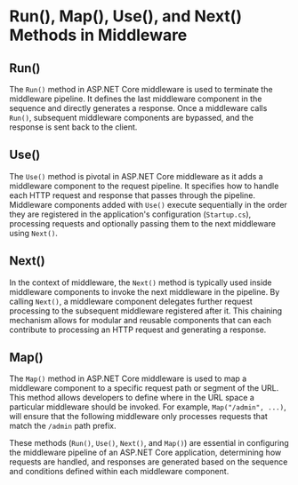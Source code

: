 # Run(), Map(), Use(), and Next() Methods in Middleware

## Run()

The `Run()` method in ASP.NET Core middleware is used to terminate the middleware pipeline. It defines the last middleware component in the sequence and directly generates a response. Once a middleware calls `Run()`, subsequent middleware components are bypassed, and the response is sent back to the client.

## Use()

The `Use()` method is pivotal in ASP.NET Core middleware as it adds a middleware component to the request pipeline. It specifies how to handle each HTTP request and response that passes through the pipeline. Middleware components added with `Use()` execute sequentially in the order they are registered in the application's configuration (`Startup.cs`), processing requests and optionally passing them to the next middleware using `Next()`.

## Next()

In the context of middleware, the `Next()` method is typically used inside middleware components to invoke the next middleware in the pipeline. By calling `Next()`, a middleware component delegates further request processing to the subsequent middleware registered after it. This chaining mechanism allows for modular and reusable components that can each contribute to processing an HTTP request and generating a response.

## Map()

The `Map()` method in ASP.NET Core middleware is used to map a middleware component to a specific request path or segment of the URL. This method allows developers to define where in the URL space a particular middleware should be invoked. For example, `Map("/admin", ...)`, will ensure that the following middleware only processes requests that match the `/admin` path prefix.

These methods (`Run()`, `Use()`, `Next()`, and `Map()`) are essential in configuring the middleware pipeline of an ASP.NET Core application, determining how requests are handled, and responses are generated based on the sequence and conditions defined within each middleware component.
